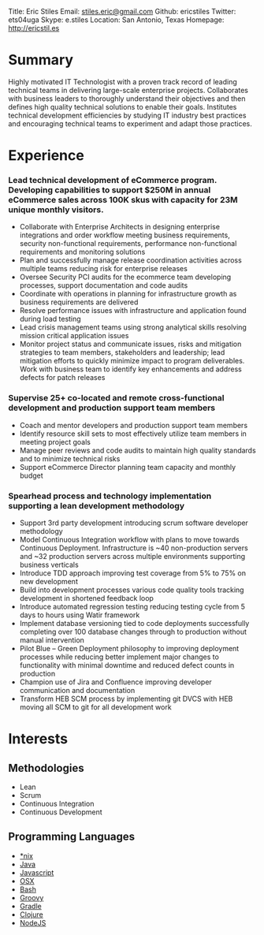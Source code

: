 Title: Eric Stiles
Email: stiles.eric@gmail.com
Github: ericstiles
Twitter: ets04uga
Skype: e.stiles
Location: San Antonio, Texas
Homepage: http://ericstil.es

# Summary
Highly motivated IT Technologist with a proven track record of leading technical teams in delivering large-scale enterprise projects. Collaborates
with business leaders to thoroughly understand their objectives and then defines high quality technical solutions to enable their goals. Institutes
technical development efficiencies by studying IT industry best practices and encouraging technical teams to experiment and adapt those practices.

# Experience

### Lead technical development of eCommerce program.  Developing capabilities to support $250M in annual eCommerce sales across 100K skus with capacity for 23M unique monthly visitors.

 - Collaborate with Enterprise Architects in designing enterprise integrations and order workflow meeting business requirements, security non-functional requirements, performance non-functional requirements and monitoring solutions
 - Plan and successfully manage release coordination activities across multiple teams reducing risk for enterprise releases
 - Oversee Security PCI audits for the ecommerce team developing processes, support documentation and code audits
 - Coordinate with operations in planning for infrastructure growth as business requirements are delivered
 - Resolve performance issues with infrastructure and application found during load testing
 - Lead crisis management teams using strong analytical skills resolving mission critical application issues
 - Monitor project status and communicate issues, risks and mitigation strategies to team members, stakeholders and leadership; lead mitigation efforts to quickly minimize impact to program deliverables.  Work with business team to identify key enhancements and address defects for patch releases

### Supervise 25+ co-located and remote cross-functional development and production support team members

 - Coach and mentor developers and production support team members
 - Identify resource skill sets to most effectively utilize team members in meeting project goals
 - Manage peer reviews and code audits to maintain high quality standards and to minimize technical risks 
 - Support eCommerce Director planning team capacity and monthly budget

### Spearhead process and technology implementation supporting a lean development methodology

 - Support 3rd party development introducing scrum software developer methodology
 - Model Continuous Integration workflow with plans to move towards Continuous Deployment.  Infrastructure is ~40 non-production servers and ~32 production servers across multiple environments supporting business verticals
 - Introduce TDD approach improving test coverage from 5% to 75% on new development
 - Build into development processes various code quality tools tracking development in shortened feedback loop
 - Introduce automated regression testing reducing testing cycle from 5 days to hours using Watir framework
 - Implement database versioning tied to code deployments successfully completing over 100 database changes through to production without manual intervention
 - Pilot Blue – Green Deployment philosophy to improving deployment processes while reducing better implement major changes to functionality with minimal downtime and reduced defect counts in production
 - Champion use of Jira and Confluence improving developer communication and documentation
 - Transform HEB SCM process by implementing git DVCS with HEB moving all SCM to git for all development work

# Interests
## Methodologies

 - Lean
 - Scrum
 - Continuous Integration
 - Continuous Development

## Programming Languages

 - [*nix](http://en.wikipedia.org/wiki/Linux)
 - [Java](http://en.wikipedia.org/wiki/Java_%28programming_language%29)
 - [Javascript](http://en.wikipedia.org/wiki/JavaScript)
 - [OSX](http://en.wikipedia.org/wiki/OS_X)
 - [Bash](http://en.wikipedia.org/wiki/Bash_%28Unix_shell%29)
 - [Groovy](http://en.wikipedia.org/wiki/Groovy_%28programming_language%29)
 - [Gradle](http://en.wikipedia.org/wiki/Gradle)
 - [Clojure](http://en.wikipedia.org/wiki/Clojure)
 - [NodeJS](http://en.wikipedia.org/wiki/Nodejs)
